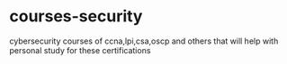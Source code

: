# courses-security
cybersecurity courses of ccna,lpi,csa,oscp and others that will help with personal study for these certifications
